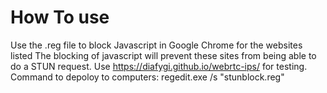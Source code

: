# How To use
Use the .reg file to block Javascript in Google Chrome for the websites listed
The blocking of javascript will prevent these sites from being able to do a STUN request. 
Use https://diafygi.github.io/webrtc-ips/ for testing. 
Command to depoloy to computers: 
    regedit.exe /s "stunblock.reg"
